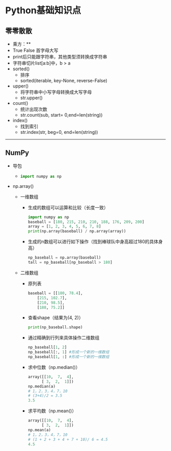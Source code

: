 # Python基础知识点

## 零零散散

* 乘方：**
* True False 首字母大写
* print后只能跟字符串，其他类型须转换成字符串
* 字符串切片list[a:b]中，b > a
* sorted()
  * 排序
  * sorted(iterable, key-None, reverse-False)
* upper()
  * 将字符串中小写字母转换成大写字母
  * str.upper()
* count()
  * 统计出现次数
  * str.count(sub, start= 0,end=len(string))
* index()
  * 找到索引
  * str.index(str, beg=0, end=len(string))

---

## NumPy

* 导包

  * ```python
    import numpy as np
    ```

* np.array()
  * 一维数组
    * 生成的数组可以运算和比较（长度一致）
  
        ```python
        import numpy as np
        baseball = [180, 215, 210, 210, 188, 176, 209, 200]
        array = [1, 2, 3, 4, 5, 6, 7, 8]
        print(np.array(baseball) / np.array(array))
        ```

    * 生成的n数组可以进行如下操作（找到棒球队中身高超过180的具体身高）

        ```python
        np_baseball = np.array(baseball)
        tall = np_baseball[np_baseball > 180]
        ```

  * 二维数组
    * 原列表
  
        ```python
        baseball = [[180, 78.4],
            [215, 102.7],
            [210, 98.5],
            [188, 75.2]]
        ```

    * 查看shape（结果为(4, 2)）
  
        ```python
        print(np_baseball.shape)
        ```

    * 通过精确到行列来具体操作二维数组
  
        ```python
        np_baseball[1, 2]
        np_baseball[:, 1] #形成一个新的一维数组
        np_baseball[1, :] #形成一个新的一维数组
        ```

    * 求中位数（np.median()）

        ```python
        array([[10,  7,  4],
              [ 3,  2,  1]])
        np.median(a)
        # 1，2，3，4，7，10 
        # (3+4)/2 = 3.5
        3.5
        ```

    * 求平均数（np.mean()）

        ```python
        array([[10,  7,  4],
              [ 3,  2,  1]])
        np.mean(a)
        # 1，2，3，4，7，10 
        # (1 + 2 + 3 + 4 + 7 + 10)/ 6 = 4.5
        4.5
        ```
